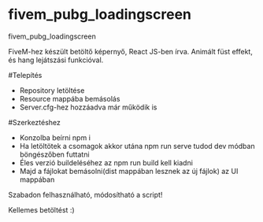 # fivem_pubg_loadingscreen
fivem_pubg_loadingscreen

FiveM-hez készült betöltő képernyő, React JS-ben írva. Animált füst effekt, és hang lejátszási funkcióval.


#Telepítés

- Repository letöltése 
- Resource mappába bemásolás
- Server.cfg-hez hozzáadva már működik is

#Szerkeztéshez

- Konzolba beírni npm i 
-  Ha letöltötek a csomagok akkor utána npm run serve tudod dev módban böngészőben futtatni
-  Éles verzió buildeléséhez az npm run build kell kiadni
-  Majd a fájlokat bemásolni(dist mappában lesznek az új fájlok) az UI mappában

Szabadon felhasználható, módosítható a script!

Kellemes betöltést :)
